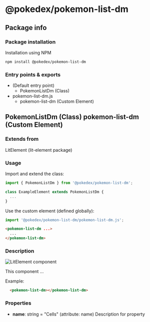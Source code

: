 # @pokedex/pokemon-list-dm

## Package info

### Package installation

Installation using NPM

```bash
npm install @pokedex/pokemon-list-dm
```

### Entry points & exports

- (Default entry point)
  - PokemonListDm (Class)
- pokemon-list-dm.js
  - pokemon-list-dm (Custom Element)


## PokemonListDm (Class) pokemon-list-dm (Custom Element) 

### Extends from

LitElement (lit-element package)

### Usage

Import and extend the class:

```js
import { PokemonListDm } from '@pokedex/pokemon-list-dm';

class ExampleElement extends PokemonListDm {
  ...
}
```

Use the custom element (defined globally):

```js
import '@pokedex/pokemon-list-dm/pokemon-list-dm.js';
```

```html
<pokemon-list-dm ...>
  ...
</pokemon-list-dm>
```

### Description

![LitElement component](https://img.shields.io/badge/litElement-component-blue.svg)

This component ...

Example:

```html
  <pokemon-list-dm></pokemon-list-dm>
```

### Properties

- **name**: string = "Cells" (attribute: name)
    Description for property
